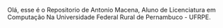 Olá, esse é o Repositorio de Antonio Macena, 
Aluno de Licenciatura em Computação Na Universidade Federal Rural de Pernambuco - UFRPE.
